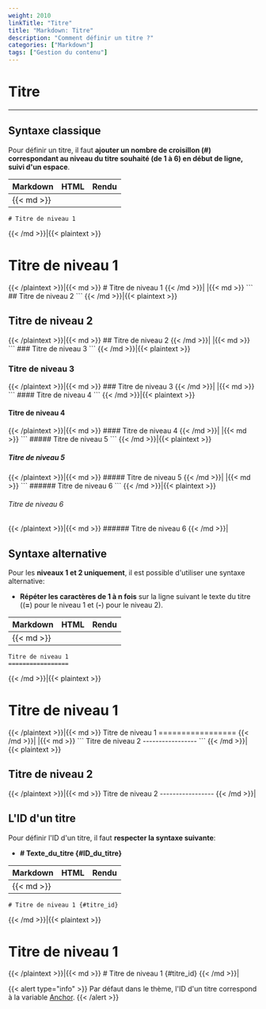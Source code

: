 ```yaml
---
weight: 2010
linkTitle: "Titre"
title: "Markdown: Titre"
description: "Comment définir un titre ?"
categories: ["Markdown"]
tags: ["Gestion du contenu"]
---
```


# Titre
---

## Syntaxe classique

Pour définir un titre, il faut **ajouter un nombre de croisillon (\#) correspondant au niveau du titre souhaité (de 1 à 6) en début de ligne, suivi d'un espace**.

| Markdown | HTML | Rendu |
| -------- | ---- | ----- |
|{{< md >}}
```
# Titre de niveau 1
```
{{< /md >}}|{{< plaintext >}}
<h1>Titre de niveau 1</h1>
{{< /plaintext >}}|{{< md >}}
# Titre de niveau 1
{{< /md >}}|
|{{< md >}}
```
## Titre de niveau 2
```
{{< /md >}}|{{< plaintext >}}
<h2>Titre de niveau 2</h2>
{{< /plaintext >}}|{{< md >}}
## Titre de niveau 2
{{< /md >}}|
|{{< md >}}
```
### Titre de niveau 3
```
{{< /md >}}|{{< plaintext >}}
<h3>Titre de niveau 3</h3>
{{< /plaintext >}}|{{< md >}}
### Titre de niveau 3
{{< /md >}}|
|{{< md >}}
```
#### Titre de niveau 4
```
{{< /md >}}|{{< plaintext >}}
<h4>Titre de niveau 4</h4>
{{< /plaintext >}}|{{< md >}}
#### Titre de niveau 4
{{< /md >}}|
|{{< md >}}
```
##### Titre de niveau 5
```
{{< /md >}}|{{< plaintext >}}
<h5>Titre de niveau 5</h5>
{{< /plaintext >}}|{{< md >}}
##### Titre de niveau 5
{{< /md >}}|
|{{< md >}}
```
###### Titre de niveau 6
```
{{< /md >}}|{{< plaintext >}}
<h6>Titre de niveau 6</h6>
{{< /plaintext >}}|{{< md >}}
###### Titre de niveau 6
{{< /md >}}|

## Syntaxe alternative

Pour les **niveaux 1 et 2 uniquement**, il est possible d'utiliser une syntaxe alternative:

* **Répéter les caractères de 1 à n fois** sur la ligne suivant le texte du titre ((**=**) pour le niveau 1 et (**-**) pour le niveau 2).

| Markdown | HTML | Rendu |
| -------- | ---- | ----- |
|{{< md >}}
```
Titre de niveau 1
=================
```
{{< /md >}}|{{< plaintext >}}
<h1>Titre de niveau 1</h1>
{{< /plaintext >}}|{{< md >}}
Titre de niveau 1
=================
{{< /md >}}|
|{{< md >}}
```
Titre de niveau 2
-----------------
```
{{< /md >}}|{{< plaintext >}}
<h2>Titre de niveau 2</h2>
{{< /plaintext >}}|{{< md >}}
Titre de niveau 2
-----------------
{{< /md >}}|

## L'ID d'un titre

Pour définir l'ID d'un titre, il faut **respecter la syntaxe suivante**:

* **# Texte_du_titre {#ID_du_titre}**

| Markdown | HTML | Rendu |
| -------- | ---- | ----- |
|{{< md >}}
```
# Titre de niveau 1 {#titre_id}
```
{{< /md >}}|{{< plaintext >}}
<h1 id="titre_id">Titre de niveau 1</h1>
{{< /plaintext >}}|{{< md >}}
# Titre de niveau 1 {#titre_id}
{{< /md >}}|

{{< alert type="info" >}}
Par défaut dans le thème, l'ID d'un titre correspond à la variable [Anchor](https://gohugo.io/getting-started/configuration-markup#render-hook-templates).
{{< /alert >}}

